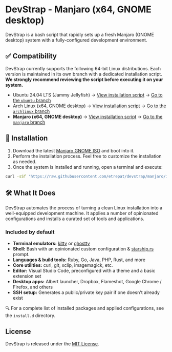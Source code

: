 # DevStrap - Manjaro (x64, GNOME desktop)

DevStrap is a bash script that rapidly sets up a fresh Manjaro (GNOME desktop) system with a fully-configured development environment.

## ✅ Compatibility

DevStrap currently supports the following 64-bit Linux distributions. Each version is maintained in its own branch
with a dedicated installation script. **We strongly recommend reviewing the script before executing it on your system.**

* Ubuntu 24.04 LTS (Jammy Jellyfish)
    → [View installation script](https://github.com/etrepat/devstrap/tree/ubuntu/install.sh)
    → [Go to the `ubuntu` branch](https://github.com/etrepat/devstrap/tree/ubuntu)
* Arch Linux (x64, GNOME desktop)
    → [View installation script](https://github.com/etrepat/devstrap/tree/archlinux/install.sh)
    → [Go to the `archlinux` branch](https://github.com/etrepat/devstrap/tree/archlinux)
* **Manjaro (x64, GNOME desktop)**
    → [View installation script](https://github.com/etrepat/devstrap/tree/manjaro/install.sh)
    → [Go to the `manjaro` branch](https://github.com/etrepat/devstrap/tree/manjaro)

## 🚀 Installation

1. Download the latest [Manjaro GNOME ISO](https://manjaro.org/products/download/x86) and boot into it.
2. Perform the installation process. Feel free to customize the installation as needed.
3. Once the system is installed and running, open a terminal and execute:

```bash
curl -sSf 'https://raw.githubusercontent.com/etrepat/devstrap/manjaro/install.sh' | bash
```

## 🛠 What It Does

DevStrap automates the process of turning a clean Linux installation into a well-equipped development machine. It
applies a number of opinionated configurations and installs a curated set of tools and applications.

### Included by default

* **Terminal emulators:** [kitty](https://sw.kovidgoyal.net/kitty/) or [ghostty](https://github.com/ghostty/ghostty)
* **Shell:** Bash with an opinionated custom configuration & [starship.rs](https://starship.rs/) prompt.
* **Languages & build tools:** Ruby, Go, Java, PHP, Rust, and more
* **Core utilities:** curl, git, xclip, imagemagick, etc.
* **Editor:** Visual Studio Code, preconfigured with a theme and a basic extension set
* **Desktop apps:** Albert launcher, Dropbox, Flameshot, Google Chrome / Firefox, and others
* **SSH setup:** Generates a public/private key pair if one doesn't already exist

🔍 For a complete list of installed packages and applied configurations, see the `install.d` directory.

## License

DevStrap is released under the [MIT License](https://opensource.org/licenses/MIT).
